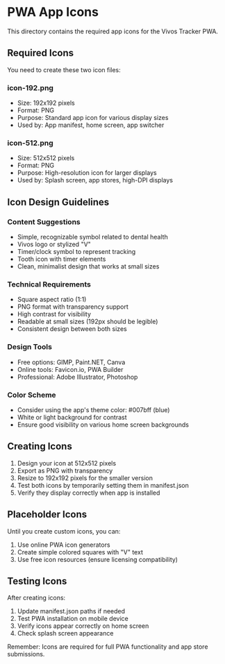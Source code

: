 # PWA App Icons

This directory contains the required app icons for the Vivos Tracker PWA.

## Required Icons

You need to create these two icon files:

### icon-192.png
- Size: 192x192 pixels
- Format: PNG
- Purpose: Standard app icon for various display sizes
- Used by: App manifest, home screen, app switcher

### icon-512.png  
- Size: 512x512 pixels
- Format: PNG
- Purpose: High-resolution icon for larger displays
- Used by: Splash screen, app stores, high-DPI displays

## Icon Design Guidelines

### Content Suggestions
- Simple, recognizable symbol related to dental health
- Vivos logo or stylized "V" 
- Timer/clock symbol to represent tracking
- Tooth icon with timer elements
- Clean, minimalist design that works at small sizes

### Technical Requirements
- Square aspect ratio (1:1)
- PNG format with transparency support
- High contrast for visibility
- Readable at small sizes (192px should be legible)
- Consistent design between both sizes

### Design Tools
- Free options: GIMP, Paint.NET, Canva
- Online tools: Favicon.io, PWA Builder
- Professional: Adobe Illustrator, Photoshop

### Color Scheme
- Consider using the app's theme color: #007bff (blue)
- White or light background for contrast
- Ensure good visibility on various home screen backgrounds

## Creating Icons

1. Design your icon at 512x512 pixels
2. Export as PNG with transparency
3. Resize to 192x192 pixels for the smaller version
4. Test both icons by temporarily setting them in manifest.json
5. Verify they display correctly when app is installed

## Placeholder Icons

Until you create custom icons, you can:
1. Use online PWA icon generators
2. Create simple colored squares with "V" text
3. Use free icon resources (ensure licensing compatibility)

## Testing Icons

After creating icons:
1. Update manifest.json paths if needed
2. Test PWA installation on mobile device
3. Verify icons appear correctly on home screen
4. Check splash screen appearance

Remember: Icons are required for full PWA functionality and app store submissions.
